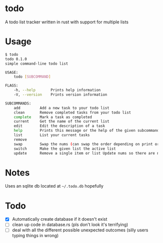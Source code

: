 # todo
A todo list tracker written in rust with support for multiple lists

# Usage
```bash
$ todo
todo 0.1.0
simple command-line todo list

USAGE:
    todo [SUBCOMMAND]

FLAGS:
    -h, --help       Prints help information
    -V, --version    Prints version information

SUBCOMMANDS:
    add         Add a new task to your todo list
    clean       Remove completed tasks from your todo list
    complete    Mark a task as completed
    current     Get the name of the current list
    edit        Edit the description of a task
    help        Prints this message or the help of the given subcommand(s)
    list        List your current tasks
    remove
    swap        Swap the nums (can swap the order depending on print order)
    switch      Make the given list the active list
    update      Remove a single item or list Update nums so there are no gaps (may arbitrarily change the order)
```

# Notes
Uses an sqlite db located at `~/.todo.db` hopefully

# Todo

- [x] Automatically create database if it doesn't exist
- [ ] clean up code in database.rs (pls don't look it's terrifying)
- [ ] deal with all the different possible unexpected outcomes (silly users typing things in wrong)
